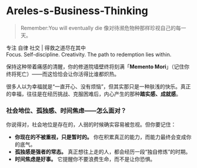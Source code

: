 # Areles-s-Business-Thinking

> Remember:You will eventually die
> 像对待濒危物种那样珍视自己的每一天。

专注 自律 社交 | 得救之道尽在其中                                 
Focus. Self-discipline. Creativity. The path to redemption lies within.

保持这种带着痛感的清醒，你的修道院墙壁终将刻满「**Memento Mori**」（记住你终将死亡）——而这恰恰会让你活得比谁都炽热。

很多人以为幸福就是“一直开心、没有烦恼”，但其实那只是一种肤浅的快乐。真正的幸福，往往是在经历挑战、克服困难后，内心产生的那种**踏实感、成就感**。

### **社会地位、孤独感、时间焦虑——怎么面对？**

你说得对，社会地位是存在的，人弱的时候确实容易被忽视。但你要记住：

- **你现在的不被重视，只是暂时的。** 你在积累真正的能力，而能力最终会变成你的底气。
- **孤独感是强者的常态。** 真正想往上走的人，都会经历一段“独自修炼”的时期。
- **时间焦虑是好事。** 它提醒你不要浪费生命，而不是让你恐惧。
